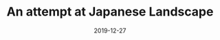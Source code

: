 ---
image_path: /images/artwork/drawing/Japanese_landscape.png
title: An attempt at Japanese Landscape
date: 2019-12-27
---